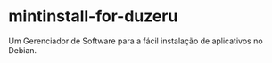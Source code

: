 # mintinstall-for-duzeru
Um Gerenciador de Software para a fácil instalação de aplicativos no Debian.
